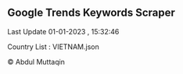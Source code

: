 

## Google Trends Keywords Scraper 
 
Last Update 01-01-2023 , 15:32:46

Country List :
VIETNAM.json



© Abdul Muttaqin 
